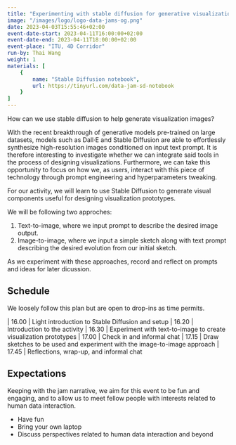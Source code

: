 ```yaml
---
title: "Experimenting with stable diffusion for generative visualization"
image: "/images/logo/logo-data-jams-og.png"
date: 2023-04-03T15:55:46+02:00
event-date-start: 2023-04-11T16:00:00+02:00
event-date-end: 2023-04-11T18:00:00+02:00
event-place: "ITU, 4D Corridor"
run-by: Thai Wang
weight: 1
materials: [
    {
        name: "Stable Diffusion notebook",
        url: https://tinyurl.com/data-jam-sd-notebook
    }
]
---
```


How can we use stable diffusion to help generate visualization images?

With the recent breakthrough of generative models pre-trained on large datasets, models such as Dall·E and Stable Diffusion are able to effortlessly synthesize high-resolution images conditioned on input text prompt. It is therefore interesting to investigate whether we can integrate said tools in the process of designing visualizations. Furthermore, we can take this opportunity to focus on how we, as users, interact with this piece of technology through prompt engineering and hyperparameters tweaking.

For our activity, we will learn to use Stable Diffusion to generate visual components useful for designing visualization prototypes. 

We will be following two approches:
1) Text-to-image, where we input prompt to describe the desired image output.
2) Image-to-image, where we input a simple sketch along with text prompt describing the desired evolution from our initial sketch.

As we experiment with these approaches, record and reflect on prompts and ideas for later dicussion.

## Schedule 

We loosely follow this plan but are open to drop-ins as time permits.  

| 16.00 | Light introduction to Stable Diffusion and setup
| 16.20 | Introduction to the activity 
| 16.30 | Experiment with text-to-image to create visualization prototypes 
| 17.00 | Check in and informal chat 
| 17.15 | Draw sketches to be used and experiment with the image-to-image approach 
| 17.45 | Reflections, wrap-up, and informal chat

## Expectations

Keeping with the jam narrative, we aim for this event to be fun and engaging, and to allow us to meet fellow people with interests related to human data interaction.

* Have fun 
* Bring your own laptop 
* Discuss perspectives related to human data interaction and beyond 

